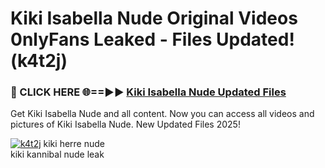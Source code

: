 # Kiki Isabella Nude Original Videos 0nlyFans Leaked - Files Updated! (k4t2j)

<h3>🔴 CLICK HERE 🌐==►► <a href="https://tinyurl.com/4mcuefdz" rel="nofollow">Kiki Isabella Nude Updated Files</a></h3>

Get Kiki Isabella Nude and all content. Now you can access all videos and pictures of Kiki Isabella Nude. New Updated Files 2025!

[![k4t2j](https://i.imgur.com/StAQSOY.gif)](https://tinyurl.com/4mcuefdz)
kiki herre nude<br>
kiki kannibal nude leak